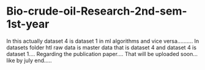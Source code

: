 # Bio-crude-oil-Research-2nd-sem-1st-year
In this actually dataset 4 is dataset 1 in ml algorithms and vice versa..........
In datasets folder htl raw data is master data that is dataset 4 and dataset 4 is dataset 1.... Regarding the publication paper.... That will be uploaded soon... like by july end.....
